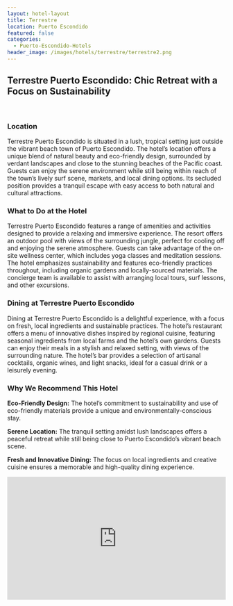 ```yaml
---
layout: hotel-layout
title: Terrestre
location: Puerto Escondido
featured: false
categories:
  - Puerto-Escondido-Hotels
header_image: /images/hotels/terrestre/terrestre2.png
---
```

## Terrestre Puerto Escondido: Chic Retreat with a Focus on Sustainability

&nbsp;

### Location
Terrestre Puerto Escondido is situated in a lush, tropical setting just outside the vibrant beach town of Puerto Escondido. The hotel’s location offers a unique blend of natural beauty and eco-friendly design, surrounded by verdant landscapes and close to the stunning beaches of the Pacific coast. Guests can enjoy the serene environment while still being within reach of the town’s lively surf scene, markets, and local dining options. Its secluded position provides a tranquil escape with easy access to both natural and cultural attractions.

### What to Do at the Hotel
Terrestre Puerto Escondido features a range of amenities and activities designed to provide a relaxing and immersive experience. The resort offers an outdoor pool with views of the surrounding jungle, perfect for cooling off and enjoying the serene atmosphere. Guests can take advantage of the on-site wellness center, which includes yoga classes and meditation sessions. The hotel emphasizes sustainability and features eco-friendly practices throughout, including organic gardens and locally-sourced materials. The concierge team is available to assist with arranging local tours, surf lessons, and other excursions.

### Dining at Terrestre Puerto Escondido
Dining at Terrestre Puerto Escondido is a delightful experience, with a focus on fresh, local ingredients and sustainable practices. The hotel’s restaurant offers a menu of innovative dishes inspired by regional cuisine, featuring seasonal ingredients from local farms and the hotel’s own gardens. Guests can enjoy their meals in a stylish and relaxed setting, with views of the surrounding nature. The hotel’s bar provides a selection of artisanal cocktails, organic wines, and light snacks, ideal for a casual drink or a leisurely evening.

### Why We Recommend This Hotel
**Eco-Friendly Design:** The hotel’s commitment to sustainability and use of eco-friendly materials provide a unique and environmentally-conscious stay.&nbsp;

**Serene Location:** The tranquil setting amidst lush landscapes offers a peaceful retreat while still being close to Puerto Escondido’s vibrant beach scene.&nbsp;

**Fresh and Innovative Dining:** The focus on local ingredients and creative cuisine ensures a memorable and high-quality dining experience.&nbsp;


<style>.embed-container { position: relative; padding-bottom: 56.25%; height: 0; overflow: hidden; max-width: 100%; } .embed-container iframe, .embed-container object, .embed-container embed { position: absolute; top: 0; left: 0; width: 100%; height: 100%; }</style><div class='embed-container'><iframe src='https://www.youtube.com/embed/-AttX0KefS0' frameborder='0' allowfullscreen></iframe></div>